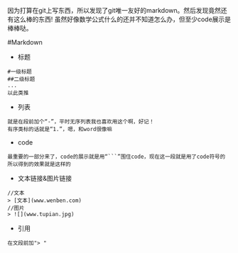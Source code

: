 因为打算在git上写东西，所以发现了git唯一友好的markdown。然后发现竟然还有这么棒的东西! 虽然好像数学公式什么的还并不知道怎么办，但至少code展示是棒棒哒。

#Markdown

- 标题
```
#一级标题
##二级标题
...
以此类推
```

- 列表
```
就是在段前加个“-”，平时无序列表我也喜欢用这个啊，好记！
有序类标的话就是“1.”，嗯，和word很像嘛
```

- code
```
最重要的一部分来了，code的展示就是用“```”围住code，现在这一段就是用了code符号的
所以得到的效果就是这样的
```

- 文本链接&图片链接
```
//文本
> [文本](www.wenben.com)
//图片
> ![](www.tupian.jpg)
```

- 引用
```
在文段前加"> "
```

